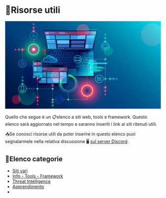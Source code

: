 # 📝Risorse utili

![image](images/proxy-image.jpg)

Quello che segue è un 📋elenco a siti web, tools e framework. Questo elenco sarà aggiornato nel tempo e saranno inseriti i link ai siti ritenuti utili.

📥Se conosci risorse utili da poter inserire in questo elenco puoi segnalarmele nella relativa discussione 🖥 [sul server Discord](https://discord.com/channels/1172829172675133471/1186054636210229248).

## 📌Elenco categorie

* [Siti vari](various.md)
* [Info - Tools - Framework](info_tools.md)
* [Threat Intelligence](👾threat_intelligence.md)
* [Apprendimento](learning.md)
* 
